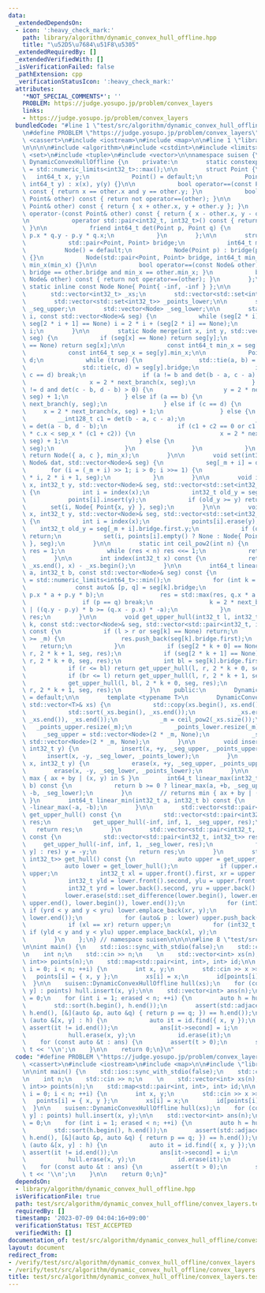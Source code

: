 ```yaml
---
data:
  _extendedDependsOn:
  - icon: ':heavy_check_mark:'
    path: library/algorithm/dynamic_convex_hull_offline.hpp
    title: "\u52D5\u7684\u51F8\u5305"
  _extendedRequiredBy: []
  _extendedVerifiedWith: []
  _isVerificationFailed: false
  _pathExtension: cpp
  _verificationStatusIcon: ':heavy_check_mark:'
  attributes:
    '*NOT_SPECIAL_COMMENTS*': ''
    PROBLEM: https://judge.yosupo.jp/problem/convex_layers
    links:
    - https://judge.yosupo.jp/problem/convex_layers
  bundledCode: "#line 1 \"test/src/algorithm/dynamic_convex_hull_offline/convex_layers.test.cpp\"\
    \n#define PROBLEM \"https://judge.yosupo.jp/problem/convex_layers\"\n\n#include\
    \ <cassert>\n#include <iostream>\n#include <map>\n\n#line 1 \"library/algorithm/dynamic_convex_hull_offline.hpp\"\
    \n\n\n\n#include <algorithm>\n#include <cstdint>\n#include <limits>\n#include\
    \ <set>\n#include <tuple>\n#include <vector>\n\nnamespace suisen {\n    struct\
    \ DynamicConvexHullOffline {\n    private:\n        static constexpr int64_t inf\
    \ = std::numeric_limits<int32_t>::max();\n\n        struct Point {\n         \
    \   int64_t x, y;\n            Point() = default;\n            Point(int64_t x,\
    \ int64_t y) : x(x), y(y) {}\n\n            bool operator==(const Point& other)\
    \ const { return x == other.x and y == other.y; }\n            bool operator!=(const\
    \ Point& other) const { return not operator==(other); }\n\n            Point operator+(const\
    \ Point& other) const { return { x + other.x, y + other.y }; }\n            Point\
    \ operator-(const Point& other) const { return { x - other.x, y - other.y }; }\n\
    \n            operator std::pair<int32_t, int32_t>() const { return { x, y };\
    \ }\n\n            friend int64_t det(Point p, Point q) {\n                return\
    \ p.x * q.y - p.y * q.x;\n            }\n        };\n\n        struct Node {\n\
    \            std::pair<Point, Point> bridge;\n            int64_t min_x;\n\n \
    \           Node() = default;\n            Node(Point p) : bridge(p, p), min_x(p.x)\
    \ {}\n            Node(std::pair<Point, Point> bridge, int64_t min_x) : bridge(bridge),\
    \ min_x(min_x) {}\n\n            bool operator==(const Node& other) const { return\
    \ bridge == other.bridge and min_x == other.min_x; }\n            bool operator!=(const\
    \ Node& other) const { return not operator==(other); }\n        };\n\n       \
    \ static inline const Node None{ Point{ -inf, -inf } };\n\n        int _m;\n \
    \       std::vector<int32_t> _xs;\n        std::vector<std::set<int32_t>> _points_upper;\n\
    \        std::vector<std::set<int32_t>> _points_lower;\n\n        std::vector<Node>\
    \ _seg_upper;\n        std::vector<Node> _seg_lower;\n\n        static int next_branch(int\
    \ i, const std::vector<Node>& seg) {\n            while (seg[2 * i] == None or\
    \ seg[2 * i + 1] == None) i = 2 * i + (seg[2 * i] == None);\n            return\
    \ i;\n        }\n\n        static Node merge(int x, int y, std::vector<Node>&\
    \ seg) {\n            if (seg[x] == None) return seg[y];\n            if (seg[y]\
    \ == None) return seg[x];\n\n            const int64_t min_x = seg[x].min_x;\n\
    \            const int64_t sep_x = seg[y].min_x;\n\n            Point a, b, c,\
    \ d;\n            while (true) {\n                std::tie(a, b) = seg[x].bridge;\n\
    \                std::tie(c, d) = seg[y].bridge;\n                if (a == b and\
    \ c == d) break;\n                if (a != b and det(b - a, c - a) > 0) {\n  \
    \                  x = 2 * next_branch(x, seg);\n                } else if (c\
    \ != d and det(c - b, d - b) > 0) {\n                    y = 2 * next_branch(y,\
    \ seg) + 1;\n                } else if (a == b) {\n                    y = 2 *\
    \ next_branch(y, seg);\n                } else if (c == d) {\n               \
    \     x = 2 * next_branch(x, seg) + 1;\n                } else {\n           \
    \         __int128_t c1 = det(b - a, c - a);\n                    __int128_t c2\
    \ = det(a - b, d - b);\n                    if (c1 + c2 == 0 or c1 * d.x + c2\
    \ * c.x < sep_x * (c1 + c2)) {\n                        x = 2 * next_branch(x,\
    \ seg) + 1;\n                    } else {\n                        y = 2 * next_branch(y,\
    \ seg);\n                    }\n                }\n            }\n           \
    \ return Node({ a, c }, min_x);\n        }\n\n        void set(int32_t i, const\
    \ Node& dat, std::vector<Node>& seg) {\n            seg[_m + i] = dat;\n     \
    \       for (i = (_m + i) >> 1; i > 0; i >>= 1) {\n                seg[i] = merge(2\
    \ * i, 2 * i + 1, seg);\n            }\n        }\n\n        void insert(int32_t\
    \ x, int32_t y, std::vector<Node>& seg, std::vector<std::set<int32_t>>& points)\
    \ {\n            int i = index(x);\n            int32_t old_y = seg[_m + i].bridge.first.y;\n\
    \            points[i].insert(y);\n            if (old_y >= y) return;\n     \
    \       set(i, Node{ Point{x, y} }, seg);\n        }\n\n        void erase(int32_t\
    \ x, int32_t y, std::vector<Node>& seg, std::vector<std::set<int32_t>>& points)\
    \ {\n            int i = index(x);\n            points[i].erase(y);\n        \
    \    int32_t old_y = seg[_m + i].bridge.first.y;\n            if (old_y != y)\
    \ return;\n            set(i, points[i].empty() ? None : Node{ Point{x, *points[i].rbegin()}\
    \ }, seg);\n        }\n\n        static int ceil_pow2(int n) {\n            int\
    \ res = 1;\n            while (res < n) res <<= 1;\n            return res;\n\
    \        }\n\n        int index(int32_t x) const {\n            return std::lower_bound(_xs.begin(),\
    \ _xs.end(), x) - _xs.begin();\n        }\n\n        int64_t linear_max(int32_t\
    \ a, int32_t b, const std::vector<Node>& seg) const {\n            int64_t res\
    \ = std::numeric_limits<int64_t>::min();\n            for (int k = 1;;) {\n  \
    \              const auto& [p, q] = seg[k].bridge;\n                res = std::max(res,\
    \ p.x * a + p.y * b);\n                res = std::max(res, q.x * a + q.y * b);\n\
    \                if (p == q) break;\n                k = 2 * next_branch(k, seg)\
    \ | ((q.y - p.y) * b >= (q.x - p.x) * -a);\n            }\n            return\
    \ res;\n        }\n\n        void get_upper_hull(int32_t l, int32_t r, int32_t\
    \ k, const std::vector<Node>& seg, std::vector<std::pair<int32_t, int32_t>>& res)\
    \ const {\n            if (l > r or seg[k] == None) return;\n            if (k\
    \ >= _m) {\n                res.push_back(seg[k].bridge.first);\n            \
    \    return;\n            }\n            if (seg[2 * k + 0] == None) return get_upper_hull(l,\
    \ r, 2 * k + 1, seg, res);\n            if (seg[2 * k + 1] == None) return get_upper_hull(l,\
    \ r, 2 * k + 0, seg, res);\n            int bl = seg[k].bridge.first.x, br = seg[k].bridge.second.x;\n\
    \            if (r <= bl) return get_upper_hull(l, r, 2 * k + 0, seg, res);\n\
    \            if (br <= l) return get_upper_hull(l, r, 2 * k + 1, seg, res);\n\
    \            get_upper_hull(l, bl, 2 * k + 0, seg, res);\n            get_upper_hull(br,\
    \ r, 2 * k + 1, seg, res);\n        }\n    public:\n        DynamicConvexHullOffline()\
    \ = default;\n\n        template <typename T>\n        DynamicConvexHullOffline(const\
    \ std::vector<T>& xs) {\n            std::copy(xs.begin(), xs.end(), std::back_inserter(_xs));\n\
    \            std::sort(_xs.begin(), _xs.end());\n            _xs.erase(std::unique(_xs.begin(),\
    \ _xs.end()), _xs.end());\n            _m = ceil_pow2(_xs.size());\n         \
    \   _points_upper.resize(_m);\n            _points_lower.resize(_m);\n       \
    \     _seg_upper = std::vector<Node>(2 * _m, None);\n            _seg_lower =\
    \ std::vector<Node>(2 * _m, None);\n        }\n\n        void insert(int32_t x,\
    \ int32_t y) {\n            insert(x, +y, _seg_upper, _points_upper);\n      \
    \      insert(x, -y, _seg_lower, _points_lower);\n        }\n        void erase(int32_t\
    \ x, int32_t y) {\n            erase(x, +y, _seg_upper, _points_upper);\n    \
    \        erase(x, -y, _seg_lower, _points_lower);\n        }\n\n        // returns\
    \ max { ax + by | (x, y) in S }\n        int64_t linear_max(int32_t a, int32_t\
    \ b) const {\n            return b >= 0 ? linear_max(a, +b, _seg_upper) : linear_max(a,\
    \ -b, _seg_lower);\n        }\n        // returns min { ax + by | (x, y) in S\
    \ }\n        int64_t linear_min(int32_t a, int32_t b) const {\n            return\
    \ -linear_max(-a, -b);\n        }\n\n        std::vector<std::pair<int32_t, int32_t>>\
    \ get_upper_hull() const {\n            std::vector<std::pair<int32_t, int32_t>>\
    \ res;\n            get_upper_hull(-inf, inf, 1, _seg_upper, res);\n         \
    \   return res;\n        }\n        std::vector<std::pair<int32_t, int32_t>> get_lower_hull()\
    \ const {\n            std::vector<std::pair<int32_t, int32_t>> res;\n       \
    \     get_upper_hull(-inf, inf, 1, _seg_lower, res);\n            for (auto& [x,\
    \ y] : res) y = -y;\n            return res;\n        }\n        std::vector<std::pair<int32_t,\
    \ int32_t>> get_hull() const {\n            auto upper = get_upper_hull();\n \
    \           auto lower = get_lower_hull();\n            if (upper.empty()) return\
    \ upper;\n            int32_t xl = upper.front().first, xr = upper.back().first;\n\
    \            int32_t yld = lower.front().second, ylu = upper.front().second;\n\
    \            int32_t yrd = lower.back().second, yru = upper.back().second;\n \
    \           lower.erase(std::set_difference(lower.begin(), lower.end(), upper.begin(),\
    \ upper.end(), lower.begin()), lower.end());\n            for (int32_t y : _points_upper[index(xr)])\
    \ if (yrd < y and y < yru) lower.emplace_back(xr, y);\n            std::reverse(lower.begin(),\
    \ lower.end());\n            for (auto& p : lower) upper.push_back(std::move(p));\n\
    \            if (xl == xr) return upper;\n            for (int32_t y : _points_upper[index(xl)])\
    \ if (yld < y and y < ylu) upper.emplace_back(xl, y);\n            return upper;\n\
    \        }\n    };\n} // namespace suisen\n\n\n\n#line 8 \"test/src/algorithm/dynamic_convex_hull_offline/convex_layers.test.cpp\"\
    \n\nint main() {\n    std::ios::sync_with_stdio(false);\n    std::cin.tie(nullptr);\n\
    \n    int n;\n    std::cin >> n;\n    \n    std::vector<int> xs(n);\n    std::vector<std::pair<int,\
    \ int>> points(n);\n    std::map<std::pair<int, int>, int> id;\n\n    for (int\
    \ i = 0; i < n; ++i) {\n        int x, y;\n        std::cin >> x >> y;\n     \
    \   points[i] = { x, y };\n        xs[i] = x;\n        id[points[i]] = i;\n  \
    \  }\n\n    suisen::DynamicConvexHullOffline hull(xs);\n    for (const auto &[x,\
    \ y] : points) hull.insert(x, y);\n\n    std::vector<int> ans(n);\n    int erased\
    \ = 0;\n    for (int i = 1; erased < n; ++i) {\n        auto h = hull.get_hull();\n\
    \        std::sort(h.begin(), h.end());\n        assert(std::adjacent_find(h.begin(),\
    \ h.end(), [&](auto &p, auto &q) { return p == q; }) == h.end());\n        for\
    \ (auto &[x, y] : h) {\n            auto it = id.find({ x, y });\n           \
    \ assert(it != id.end());\n            ans[it->second] = i;\n            ++erased;\n\
    \            hull.erase(x, y);\n            id.erase(it);\n        }\n    }\n\n\
    \    for (const auto &t : ans) {\n        assert(t > 0);\n        std::cout <<\
    \ t << '\\n';\n    }\n\n    return 0;\n}\n"
  code: "#define PROBLEM \"https://judge.yosupo.jp/problem/convex_layers\"\n\n#include\
    \ <cassert>\n#include <iostream>\n#include <map>\n\n#include \"library/algorithm/dynamic_convex_hull_offline.hpp\"\
    \n\nint main() {\n    std::ios::sync_with_stdio(false);\n    std::cin.tie(nullptr);\n\
    \n    int n;\n    std::cin >> n;\n    \n    std::vector<int> xs(n);\n    std::vector<std::pair<int,\
    \ int>> points(n);\n    std::map<std::pair<int, int>, int> id;\n\n    for (int\
    \ i = 0; i < n; ++i) {\n        int x, y;\n        std::cin >> x >> y;\n     \
    \   points[i] = { x, y };\n        xs[i] = x;\n        id[points[i]] = i;\n  \
    \  }\n\n    suisen::DynamicConvexHullOffline hull(xs);\n    for (const auto &[x,\
    \ y] : points) hull.insert(x, y);\n\n    std::vector<int> ans(n);\n    int erased\
    \ = 0;\n    for (int i = 1; erased < n; ++i) {\n        auto h = hull.get_hull();\n\
    \        std::sort(h.begin(), h.end());\n        assert(std::adjacent_find(h.begin(),\
    \ h.end(), [&](auto &p, auto &q) { return p == q; }) == h.end());\n        for\
    \ (auto &[x, y] : h) {\n            auto it = id.find({ x, y });\n           \
    \ assert(it != id.end());\n            ans[it->second] = i;\n            ++erased;\n\
    \            hull.erase(x, y);\n            id.erase(it);\n        }\n    }\n\n\
    \    for (const auto &t : ans) {\n        assert(t > 0);\n        std::cout <<\
    \ t << '\\n';\n    }\n\n    return 0;\n}"
  dependsOn:
  - library/algorithm/dynamic_convex_hull_offline.hpp
  isVerificationFile: true
  path: test/src/algorithm/dynamic_convex_hull_offline/convex_layers.test.cpp
  requiredBy: []
  timestamp: '2023-07-09 04:04:16+09:00'
  verificationStatus: TEST_ACCEPTED
  verifiedWith: []
documentation_of: test/src/algorithm/dynamic_convex_hull_offline/convex_layers.test.cpp
layout: document
redirect_from:
- /verify/test/src/algorithm/dynamic_convex_hull_offline/convex_layers.test.cpp
- /verify/test/src/algorithm/dynamic_convex_hull_offline/convex_layers.test.cpp.html
title: test/src/algorithm/dynamic_convex_hull_offline/convex_layers.test.cpp
---
```

